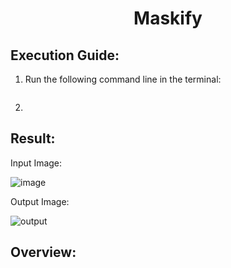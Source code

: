<h1 align="center">Maskify</h1>


## Execution Guide:
1. Run the following command line in the terminal:
   ```

   ```

2.

## Result:

  Input Image:

  ![image](https://github.com/user-attachments/assets/f100ab3a-2694-450f-9308-ca42d17223a2)

  Output Image:

  ![output](https://github.com/user-attachments/assets/8fba4ee2-8bc0-41cc-81e2-a48b86153c8c)

## Overview:
